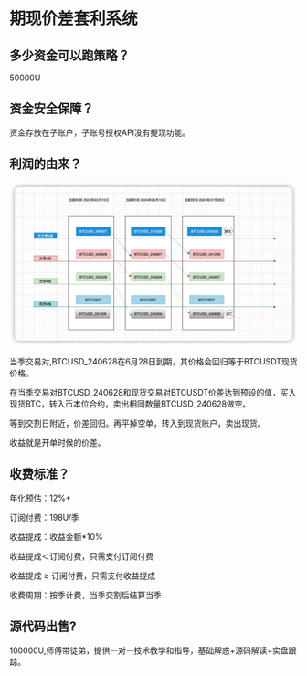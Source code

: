 # 期现价差套利系统

## 多少资金可以跑策略？

50000U



## 资金安全保障？ 

资金存放在子账户，子账号授权API没有提现功能。



## 利润的由来？

![image-20240625202703389](./image/image-20240625202703389.png)



当季交易对,BTCUSD_240628在6月28日到期，其价格会回归等于BTCUSDT现货价格。

在当季交易对BTCUSD_240628和现货交易对BTCUSDT价差达到预设的值，买入现货BTC，转入币本位合约，卖出相同数量BTCUSD_240628做空。

等到交割日附近，价差回归。再平掉空单，转入到现货账户，卖出现货。

收益就是开单时候的价差。



## 收费标准？

年化预估：12%+

订阅付费：198U/季

收益提成：收益金额*10%

收益提成＜订阅付费，只需支付订阅付费

收益提成 ≥ 订阅付费，只需支付收益提成

收费周期：按季计费，当季交割后结算当季



## 源代码出售?

100000U,师傅带徒弟，提供一对一技术教学和指导，基础解惑+源码解读+实盘跟踪。


